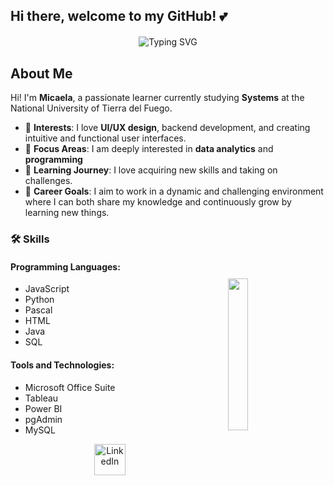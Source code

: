 
## Hi there, welcome to my GitHub! 💕 

<div align="center" style="margin: 20px;">
  <img src="https://readme-typing-svg.herokuapp.com?font=Architects+Daughter&color=FFFFFF&size=27&center=true&vCenter=true&width=600&height=100&lines=My+name+is+Micaela...;Born+in+1995...;Data+Analytics...;Future+systems+analyst&duration=1500" alt="Typing SVG" />
</div>


## About Me

Hi! I'm **Micaela**, a passionate learner currently studying **Systems** at the National University of Tierra del Fuego. 

- 🎨 **Interests**: I love **UI/UX design**, backend development, and creating intuitive and functional user interfaces.
- 🌟 **Focus Areas**: I am deeply interested in **data analytics** and **programming**
- 🌱 **Learning Journey**: I love acquiring new skills and taking on challenges.
- 🎯 **Career Goals**: I aim to work in a dynamic and challenging environment where I can both share my knowledge and continuously grow by learning new things.

### 🛠️ Skills

<img src="https://media.tenor.com/pPoUmi0Z1fUAAAAC/cat-pet.gif" width="25%" align="right" style="margin: 30px;" />

#### Programming Languages:
- JavaScript
- Python
- Pascal
- HTML
- Java
- SQL

#### Tools and Technologies:
- Microsoft Office Suite
- Tableau
- Power BI
- pgAdmin
- MySQL



<div align="center">
  <a href="https://www.linkedin.com/in/micaelaalvaradomendez/" target="blank">
    <img src="https://user-images.githubusercontent.com/88904952/234979284-68c11d7f-1acc-4f0c-ac78-044e1037d7b0.png" alt="LinkedIn" height="50" width="50" />
  </a>
</div>
<!--
**micaelaalvaradomendez/micaelaalvaradomendez** is a ✨ _special_ ✨ repository because its `README.md` (this file) appears on your GitHub profile.

Here are some ideas to get you started:

- 🔭 I’m currently working on ...
- 🌱 I’m currently learning ...
- 👯 I’m looking to collaborate on ...
- 🤔 I’m looking for help with ...
- 💬 Ask me about ...
- 📫 How to reach me: ...
- 😄 Pronouns: ...
- ⚡ Fun fact: ...
-->
